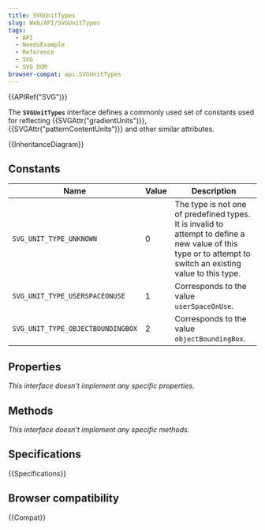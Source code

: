 ```yaml
---
title: SVGUnitTypes
slug: Web/API/SVGUnitTypes
tags:
  - API
  - NeedsExample
  - Reference
  - SVG
  - SVG DOM
browser-compat: api.SVGUnitTypes
---
```

{{APIRef("SVG")}}

The **`SVGUnitTypes`** interface defines a commonly used set of constants used for reflecting {{SVGAttr("gradientUnits")}}, {{SVGAttr("patternContentUnits")}} and other similar attributes.

{{InheritanceDiagram}}

## Constants

| Name                              | Value | Description                                                                                                                                                  |
| --------------------------------- | ----- | ------------------------------------------------------------------------------------------------------------------------------------------------------------ |
| `SVG_UNIT_TYPE_UNKNOWN`           | 0     | The type is not one of predefined types. It is invalid to attempt to define a new value of this type or to attempt to switch an existing value to this type. |
| `SVG_UNIT_TYPE_USERSPACEONUSE`    | 1     | Corresponds to the value `userSpaceOnUse`.                                                                                                                   |
| `SVG_UNIT_TYPE_OBJECTBOUNDINGBOX` | 2     | Corresponds to the value `objectBoundingBox`.                                                                                                                |

## Properties

_This interface doesn't implement any specific properties._

## Methods

_This interface doesn't implement any specific methods._

## Specifications

{{Specifications}}

## Browser compatibility

{{Compat}}
